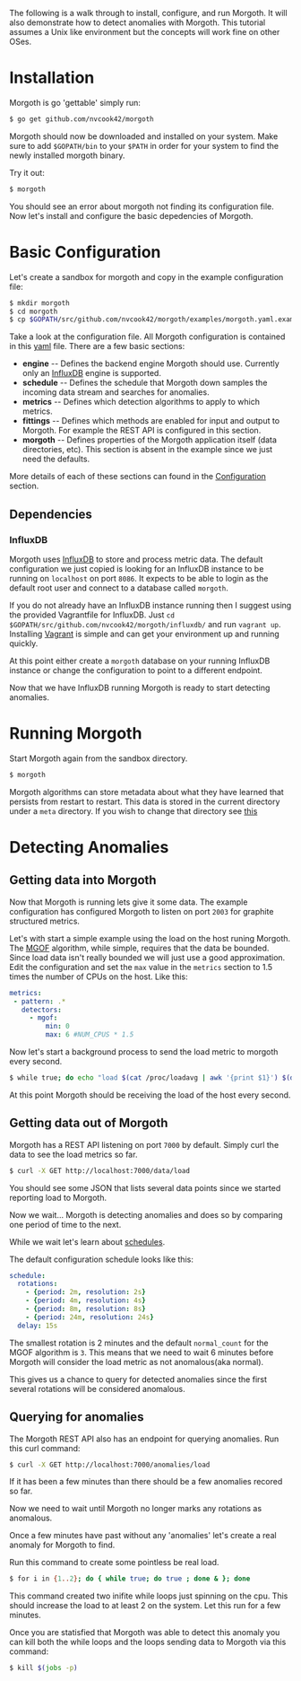 
The following is a walk through to install, configure, and run Morgoth. It will also demonstrate
how to detect anomalies with Morgoth. This tutorial assumes a Unix like environment but the concepts
will work fine on other OSes.

# Installation

Morgoth is go 'gettable' simply run:

```bash
$ go get github.com/nvcook42/morgoth
```

Morgoth should now be downloaded and installed on your system. Make sure to add
`$GOPATH/bin` to your `$PATH` in order for your system to find the newly installed morgoth binary.


Try it out:

```bash
$ morgoth
```

You should see an error about morgoth not finding its configuration file. Now let's install
and configure the basic depedencies of Morgoth.


# Basic Configuration

Let's create a sandbox for morgoth and copy in the example configuration file:

```bash
$ mkdir morgoth
$ cd morgoth
$ cp $GOPATH/src/github.com/nvcook42/morgoth/examples/morgoth.yaml.example ./morgoth.yaml
```

Take a look at the configuration file. All Morgoth configuration is contained in this [yaml](http://en.wikipedia.org/wiki/YAML) file.
There are a few basic sections:

* **engine** -- Defines the backend engine Morgoth should use. Currently only an [InfluxDB](http://influxdb.com) engine is supported.
* **schedule** -- Defines the schedule that Morgoth down samples the incoming data stream and searches for anomalies.
* **metrics** -- Defines which detection algorithms to apply to which metrics.
* **fittings** -- Defines which methods are enabled for input and output to Morgoth. For example the REST API is configured in this section.
* **morgoth** -- Defines properties of the Morgoth application itself (data directories, etc). This section is absent in the example since we just need the defaults.

More details of each of these sections can found in the [Configuration](/configuration/configuration) section.


## Dependencies

### InfluxDB

Morgoth uses [InfluxDB](http://influxdb.com) to store and process metric data. The default configuration we
just copied is looking for an InfluxDB instance to be running on `localhost` on port `8086`. It expects
to be able to login as the default root user and connect to a database called `morgoth`.

If you do not already have an InfluxDB instance running then I suggest using the provided Vagrantfile for InfluxDB. Just `cd $GOPATH/src/github.com/nvcook42/morgoth/influxdb/` and run
`vagrant up`. Installing [Vagrant](https://www.vagrantup.com/) is simple and can get your environment up and running quickly.

At this point either create a `morgoth` database on your running InfluxDB instance or change the configuration to point to a different endpoint.

Now that we have InfluxDB running Morgoth is ready to start detecting anomalies.


# Running Morgoth

Start Morgoth again from the sandbox directory.

```bash
$ morgoth
```

Morgoth algorithms can store metadata about what they have learned that persists from restart to restart.
This data is stored in the current directory under a `meta` directory. If you wish to change that directory
see [this](configuration/morgoth/)

# Detecting Anomalies

## Getting data into Morgoth

Now that Morgoth is running lets give it some data. The example configuration has configured Morgoth to
listen on port `2003` for graphite structured metrics.

Let's with start a simple example using the load on the host runing Morgoth. The [MGOF](#) algorithm, while simple,
requires that the data be bounded. Since load data isn't really bounded we will just use a good approximation.
Edit the configuration and set the `max` value in the `metrics` section to 1.5 times the number of CPUs on the 
host. Like this:

```yaml
metrics:
 - pattern: .*
   detectors:
     - mgof:
         min: 0
         max: 6 #NUM_CPUS * 1.5
```

Now let's start a background process to send the load metric to morgoth every second.

```bash
$ while true; do echo "load $(cat /proc/loadavg | awk '{print $1}') $(date +'%s')" | nc localhost 2003; sleep 1; done &
```

At this point Morgoth should be receiving the load of the host every second.

## Getting data out of Morgoth

Morgoth has a REST API listening on port `7000` by default. Simply curl the data to see the load metrics so far.

```bash
$ curl -X GET http://localhost:7000/data/load
```

You should see some JSON that lists several data points since we started reporting load to Morgoth.

Now we wait... Morgoth is detecting anomalies and does so by comparing one period of time to the next.

While we wait let's learn about [schedules](configuration/schedule/).

The default configuration schedule looks like this:

```yaml
schedule:
  rotations:
    - {period: 2m, resolution: 2s}
    - {period: 4m, resolution: 4s}
    - {period: 8m, resolution: 8s}
    - {period: 24m, resolution: 24s}
  delay: 15s
```

The smallest rotation is 2 minutes and the default `normal_count` for the MGOF algorithm is `3`. This means that
we need to wait 6 minutes before Morgoth will consider the load metric as not anomalous(aka normal).

This gives us a chance to query for detected anomalies since the first several rotations will be considered anomalous.

## Querying for anomalies

The Morgoth REST API also has an endpoint for querying anomalies. Run this curl command:

```bash
$ curl -X GET http://localhost:7000/anomalies/load
```

If it has been a few minutes than there should be a few anomalies recored so far.

Now we need to wait until Morgoth no longer marks any rotations as anomalous.

Once a few minutes have past without any 'anomalies' let's create a real anomaly for Morgoth to find.

Run this command to create some pointless be real load.

```bash
$ for i in {1..2}; do { while true; do true ; done & }; done
```

This command created two inifite while loops just spinning on the cpu. This should increase the load to at least 2 on the system.
Let this run for a few minutes.

Once you are statisfied that Morgoth was able to detect this anomaly you can kill both the while loops and the loops sending data to Morgoth
via this command:

```bash
$ kill $(jobs -p)
```


